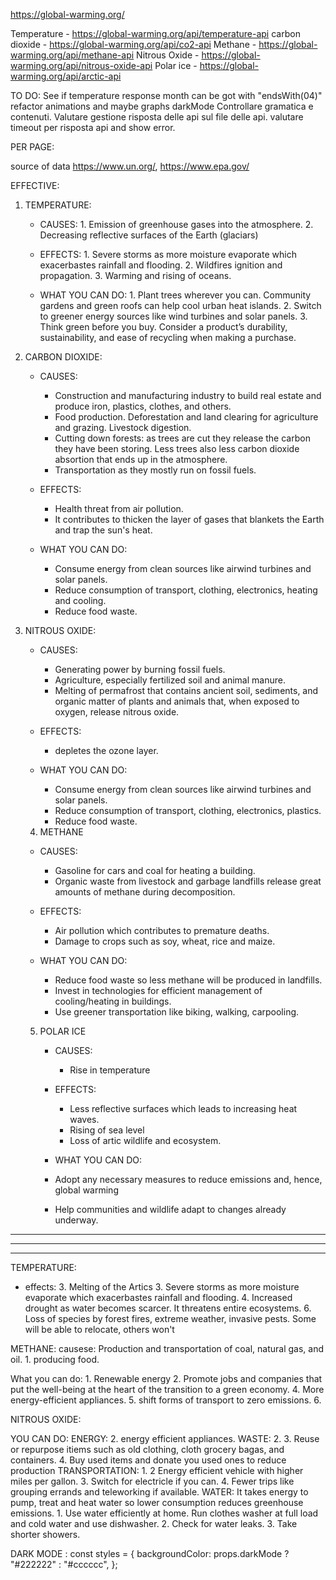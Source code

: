 https://global-warming.org/

Temperature - https://global-warming.org/api/temperature-api
carbon dioxide - https://global-warming.org/api/co2-api
Methane - https://global-warming.org/api/methane-api
Nitrous Oxide - https://global-warming.org/api/nitrous-oxide-api
Polar ice - https://global-warming.org/api/arctic-api

TO DO:
See if temperature response month can be got with "endsWith(04)"
refactor animations and maybe graphs
darkMode
Controllare gramatica e contenuti.
Valutare gestione risposta delle api sul file delle api.
valutare timeout per risposta api and show error.

PER PAGE:

source of data https://www.un.org/, https://www.epa.gov/

EFFECTIVE:

1. TEMPERATURE:

   - CAUSES: 1. Emission of greenhouse gases into the atmosphere. 2. Decreasing reflective surfaces of the Earth (glaciars)
   - EFFECTS: 1. Severe storms as more moisture evaporate which exacerbastes rainfall and flooding. 2. Wildfires ignition and propagation. 3. Warming and rising of oceans.

   - WHAT YOU CAN DO: 1. Plant trees wherever you can. Community gardens and green roofs can help cool urban heat islands. 2. Switch to greener energy sources like wind turbines and solar panels. 3. Think green before you buy. Consider a product’s durability, sustainability, and ease of recycling when making a purchase.

2. CARBON DIOXIDE:

   - CAUSES:

     - Construction and manufacturing industry to build real estate and produce iron, plastics, clothes, and others.
     - Food production. Deforestation and land clearing for agriculture and grazing. Livestock digestion.
     - Cutting down forests: as trees are cut they release the carbon they have been storing. Less trees also less carbon dioxide absortion that ends up in the atmosphere.
     - Transportation as they mostly run on fossil fuels.

   - EFFECTS:

     - Health threat from air pollution.
     - It contributes to thicken the layer of gases that blankets the Earth and trap the sun's heat.

   - WHAT YOU CAN DO:
     - Consume energy from clean sources like airwind turbines and solar panels.
     - Reduce consumption of transport, clothing, electronics, heating and cooling.
     - Reduce food waste.

3. NITROUS OXIDE:

   - CAUSES:

     - Generating power by burning fossil fuels.
     - Agriculture, especially fertilized soil and animal manure.
     - Melting of permafrost that contains ancient soil, sediments, and organic matter of plants and animals that, when exposed to oxygen, release nitrous oxide.

   - EFFECTS:

     - depletes the ozone layer.

   - WHAT YOU CAN DO:
     - Consume energy from clean sources like airwind turbines and solar panels.
     - Reduce consumption of transport, clothing, electronics, plastics.
     - Reduce food waste.

   4. METHANE

   - CAUSES:

     - Gasoline for cars and coal for heating a building.
     - Organic waste from livestock and garbage landfills release great amounts of methane during decomposition.

   - EFFECTS:

     - Air pollution which contributes to premature deaths.
     - Damage to crops such as soy, wheat, rice and maize.

   - WHAT YOU CAN DO:
     - Reduce food waste so less methane will be produced in landfills.
     - Invest in technologies for efficient management of cooling/heating in buildings.
     - Use greener transportation like biking, walking, carpooling.

   5. POLAR ICE

      - CAUSES:

        - Rise in temperature

      - EFFECTS:

        - Less reflective surfaces which leads to increasing heat waves.
        - Rising of sea level
        - Loss of artic wildlife and ecosystem.

      - WHAT YOU CAN DO:
      - Adopt any necessary measures to reduce emissions and, hence, global warming
      - Help communities and wildlife adapt to changes already underway.

---

---

---

TEMPERATURE:

- effects: 3. Melting of the Artics 3. Severe storms as more moisture evaporate which exacerbastes rainfall and flooding. 4. Increased drought as water becomes scarcer. It threatens entire ecosystems. 6. Loss of species by forest fires, extreme weather, invasive pests. Some will be able to relocate, others won't

METHANE: causese: Production and transportation of coal, natural gas, and oil. 1. producing food.

What you can do: 1. Renewable energy 2. Promote jobs and companies that put the well-being at the heart of the transition to a green economy. 4. More energy-efficient appliances. 5. shift forms of transport to zero emissions. 6.

NITROUS OXIDE:

YOU CAN DO: ENERGY: 2. energy efficient appliances.
WASTE: 2. 3. Reuse or repurpose itiems such as old clothing, cloth grocery bagas, and containers. 4. Buy used items and donate you used ones to reduce production
TRANSPORTATION: 1. 2 Energy efficient vehicle with higher miles per gallon. 3. Switch for electricle if you can. 4. Fewer trips like grouping errands and teleworking if available.
WATER: It takes energy to pump, treat and heat water so lower consumption reduces greenhouse emissions. 1. Use water efficiently at home. Run clothes washer at full load and cold water and use dishwasher. 2. Check for water leaks. 3. Take shorter showers.

DARK MODE : const styles = {
backgroundColor: props.darkMode ? "#222222" : "#cccccc",
};
